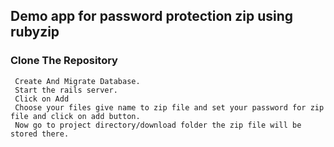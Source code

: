 ## Demo app for password protection zip using rubyzip

  ### Clone The Repository
  
     Create And Migrate Database.
     Start the rails server.
     Click on Add 
     Choose your files give name to zip file and set your password for zip file and click on add button.
     Now go to project directory/download folder the zip file will be stored there.
     
